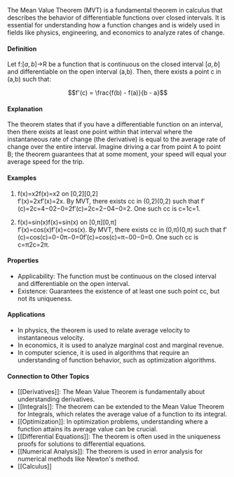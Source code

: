 The Mean Value Theorem (MVT) is a fundamental theorem in calculus that describes the behavior of differentiable functions over closed intervals. It is essential for understanding how a function changes and is widely used in fields like physics, engineering, and economics to analyze rates of change.

#### Definition

Let f:$[a,b]$→R be a function that is continuous on the closed interval $[a,b]$ and differentiable on the open interval  (a,b). Then, there exists a point c in  (a,b) such that:

$$f'(c) = \frac{f(b) - f(a)}{b - a}$$

#### Explanation

The theorem states that if you have a differentiable function on an interval, then there exists at least one point within that interval where the instantaneous rate of change (the derivative) is equal to the average rate of change over the entire interval. Imagine driving a car from point A to point B; the theorem guarantees that at some moment, your speed will equal your average speed for the trip.

#### Examples

1. f(x)=x2f(x)=x2 on [0,2][0,2]  
    f′(x)=2xf′(x)=2x. By MVT, there exists cc in (0,2)(0,2) such that f′(c)=2c=4−02−0=2f′(c)=2c=2−04−0​=2. One such cc is c=1c=1.
    
2. f(x)=sin⁡(x)f(x)=sin(x) on [0,π][0,π]  
    f′(x)=cos⁡(x)f′(x)=cos(x). By MVT, there exists cc in (0,π)(0,π) such that f′(c)=cos⁡(c)=0−0π−0=0f′(c)=cos(c)=π−00−0​=0. One such cc is c=π2c=2π​.
    

#### Properties

- Applicability: The function must be continuous on the closed interval and differentiable on the open interval.
- Existence: Guarantees the existence of at least one such point cc, but not its uniqueness.

#### Applications

- In physics, the theorem is used to relate average velocity to instantaneous velocity.
- In economics, it is used to analyze marginal cost and marginal revenue.
- In computer science, it is used in algorithms that require an understanding of function behavior, such as optimization algorithms.

#### Connection to Other Topics

- [[Derivatives]]: The Mean Value Theorem is fundamentally about understanding derivatives.
- [[Integrals]]: The theorem can be extended to the Mean Value Theorem for Integrals, which relates the average value of a function to its integral.
- [[Optimization]]: In optimization problems, understanding where a function attains its average value can be crucial.
- [[Differential Equations]]: The theorem is often used in the uniqueness proofs for solutions to differential equations.
- [[Numerical Analysis]]: The theorem is used in error analysis for numerical methods like Newton's method.
- [[Calculus]]